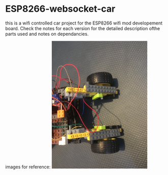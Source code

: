 # ESP8266-websocket-car
this is a wifi controlled car project for the ESP8266 wifi mod developement board. Check the notes for each version for the detailed description ofthe parts used and notes on dependancies.


images for reference:
<img src = "images\back wheels.JPG" height = "400" width = "300">
